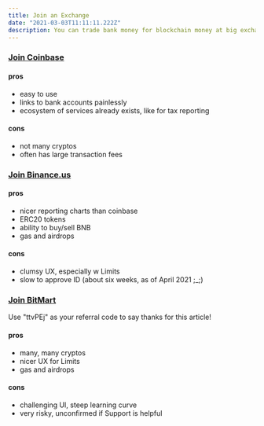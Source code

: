 ```yaml
---
title: Join an Exchange
date: "2021-03-03T11:11:11.222Z"
description: You can trade bank money for blockchain money at big exchanges, and you can diversify your investments with stablecoins
---
```


### [Join Coinbase](https://www.coinbase.com/join/59153a1fde7f8800bcc87066)
#### pros
- easy to use
- links to bank accounts painlessly
- ecosystem of services already exists, like for tax reporting
#### cons
- not many cryptos
- often has large transaction fees


### [Join Binance.us](https://accounts.binance.us/en/register?ref=52116724)
#### pros
- nicer reporting charts than coinbase
- ERC20 tokens
- ability to buy/sell BNB
- gas and airdrops
#### cons
- clumsy UX, especially w Limits
- slow to approve ID (about six weeks, as of April 2021 ;_;)


### [Join BitMart](https://bitmart.com)
Use "ttvPEj" as your referral code to say thanks for this article!
#### pros
- many, many cryptos
- nicer UX for Limits
- gas and airdrops
#### cons
- challenging UI, steep learning curve
- very risky, unconfirmed if Support is helpful
